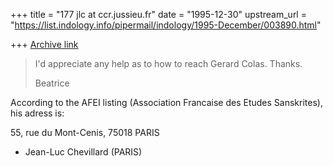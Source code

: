 +++
title = "177 jlc at ccr.jussieu.fr"
date = "1995-12-30"
upstream_url = "https://list.indology.info/pipermail/indology/1995-December/003890.html"

+++
[Archive link](https://list.indology.info/pipermail/indology/1995-December/003890.html)

>I'd appreciate any help as to how to reach Gerard Colas.
>Thanks.
>
>Beatrice
>
According to the AFEI listing (Association Francaise des Etudes
Sanskrites), his adress is:

55, rue du Mont-Cenis, 75018 PARIS

- Jean-Luc Chevillard (PARIS)







